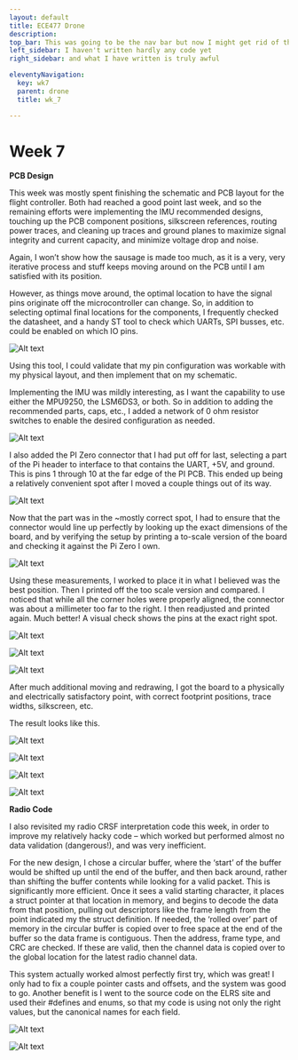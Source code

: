 ```yaml
---
layout: default
title: ECE477 Drone
description:
top_bar: This was going to be the nav bar but now I might get rid of this lol.
left_sidebar: I haven't written hardly any code yet
right_sidebar: and what I have written is truly awful

eleventyNavigation:
  key: wk7
  parent: drone
  title: wk_7

---
```


# Week 7

**PCB Design**

This week was mostly spent finishing the schematic and PCB layout for the flight controller. Both had reached a good point last week, and so the remaining efforts were implementing the IMU recommended designs, touching up the PCB component positions, silkscreen references, routing power traces, and cleaning up traces and ground planes to maximize signal integrity and current capacity, and minimize voltage drop and noise.

Again, I won’t show how the sausage is made too much, as it is a very, very iterative process and stuff keeps moving around on the PCB until I am satisfied with its position.

However, as things move around, the optimal location to have the signal pins originate off the microcontroller can change. So, in addition to selecting optimal final locations for the components, I frequently checked the datasheet, and a handy ST tool to check which UARTs, SPI busses, etc. could be enabled on which IO pins.

![Alt text](image.png "STM32F446 pin mappings")

Using this tool, I could validate that my pin configuration was workable with my physical layout, and then implement that on my schematic.

Implementing the IMU was mildly interesting, as I want the capability to use either the MPU9250, the LSM6DS3, or both. So in addition to adding the recommended parts, caps, etc., I added a network of 0 ohm resistor switches to enable the desired configuration as needed.

![Alt text](image-1.png "Dual IMU configuration")

I also added the PI Zero connector that I had put off for last, selecting a part of the Pi header to interface to that contains the UART, +5V, and ground. This is pins 1 through 10 at the far edge of the PI PCB. This ended up being a relatively convenient spot after I moved a couple things out of its way.

![Alt text](image-2.png "Pi Zero pinout")

Now that the part was in the ~mostly correct spot, I had to ensure that the connector would line up perfectly by looking up the exact dimensions of the board, and by verifying the setup by printing a to-scale version of the board and checking it against the Pi Zero I own.

![Alt text](image-3.png "Pi Zero dimensions")

Using these measurements, I worked to place it in what I believed was the best position. Then I printed off the too scale version and compared. I noticed that while all the corner holes were properly aligned, the connector was about a millimeter too far to the right. I then readjusted and printed again. Much better! A visual check shows the pins at the exact right spot.

![Alt text](image-4.png "PCB drill and borders plot")

![Alt text](image-5.png)

![Alt text](image-6.png "PCB size comparison")

After much additional moving and redrawing, I got the board to a physically and electrically satisfactory point, with correct footprint positions, trace widths, silkscreen, etc.

The result looks like this.

![Alt text](image-7.png)

![Alt text](image-8.png)

![Alt text](image-9.png)

![Alt text](image-10.png)

**Radio Code**

I also revisited my radio CRSF interpretation code this week, in order to improve my relatively hacky code – which worked but performed almost no data validation (dangerous!), and was very inefficient.

For the new design, I chose a circular buffer, where the ‘start’ of the buffer would be shifted up until the end of the buffer, and then back around, rather than shifting the buffer contents while looking for a valid packet. This is significantly more efficient. Once it sees a valid starting character, it places a struct pointer at that location in memory, and begins to decode the data from that position, pulling out descriptors like the frame length from the point indicated my the struct definition. If needed, the ‘rolled over’ part of memory in the circular buffer is copied over to free space at the end of the buffer so the data frame is contiguous. Then the address, frame type, and CRC are checked. If these are valid, then the channel data is copied over to the global location for the latest radio channel data.

This system actually worked almost perfectly first try, which was great! I only had to fix a couple pointer casts and offsets, and the system was good to go. Another benefit is I went to the source code on the ELRS site and used their #defines and enums, so that my code is using not only the right values, but the canonical names for each field.

![Alt text](image-11.png)

![Alt text](image-12.png "Data streaming in")
